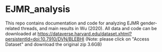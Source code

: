 # EJMR_analysis
This repo contains documentation and code for analyzing EJMR gender-related threads, and main results in Wu (2020).
All data and code can be downloaded at https://dataverse.harvard.edu/dataset.xhtml?persistentId=doi:10.7910/DVN/BLEBHI (Note: please click on "Access Dataset" and download the original zip 3.6GB)
